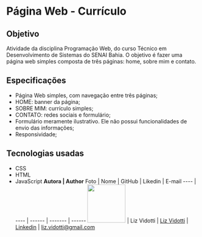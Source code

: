 # Página Web - Currículo
## Objetivo
Atividade da disciplina Programação Web, do curso Técnico em Desenvolvimento de Sistemas do SENAI Bahia. O objetivo é fazer uma página web simples composta de três páginas: home, sobre mim e contato.
## Especificações
- Página Web simples, com navegação entre três páginas;
- HOME: banner da página;
- SOBRE MIM: currículo simples;
- CONTATO: redes sociais e formulário;
- Formulário meramente ilustrativo. Ele não possui funcionalidades de envio das informações;
- Responsividade;
## Tecnologias usadas
- CSS
- HTML
- JavaScript
**Autora | Author**
Foto | Nome | GitHub | Likedin | E-mail
---- | ---- | ------ | ------- | ------
<img src="./src/components/img/perfil.png" width="100px">  | Liz Vidotti | [Liz Vidotti](https://github.com/lizvidotti91) | [Linkedin](https://www.linkedin.com/in/elisetevidotti/) | liz.vidotti@gmail.com
